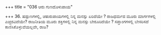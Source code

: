 +++
title = "036 ಆರು ಗುಣದೊಳುಪಾಯ"

+++
36. ಷಡ್ಗುಣಗಳಲ್ಲಿ, ಚತುರುಪಾಯಗಳಲ್ಲಿ ನಿನ್ನ ಮನಸ್ಸು ಏರಿದೆಯೇ ? ರಾಜಧರ್ಮದ ಮೂರು ಮಾರ್ಗಗಳಲ್ಲಿ ಎಚ್ಚರವಿದೆಯೇ? ರಾಜನೀತಿಯ ಮೂರು ಶಕ್ತಿಗಳಲ್ಲಿ ನಿನ್ನ ಮನಸ್ಸು ಬೇರೂರಿದೆಯೇ ? ಸಪ್ತಾಂಗಗಳಲ್ಲಿ ಬೇಸರಿಸದೆ ಕಾಣಿಸಿಕೊಳ್ಳುವೆಯಲ್ಲವೇ, ರಾಜ?
